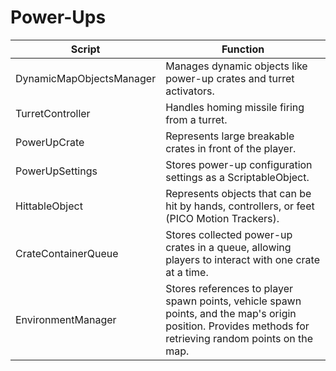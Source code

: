 
# Power-Ups
| Script | Function |
| - | - |
| DynamicMapObjectsManager | Manages dynamic objects like power-up crates and turret activators. |
| TurretController | Handles homing missile firing from a turret. |
| PowerUpCrate | Represents large breakable crates in front of the player. |
| PowerUpSettings | Stores power-up configuration settings as a ScriptableObject. |
| HittableObject | Represents objects that can be hit by hands, controllers, or feet (PICO Motion Trackers). |
| CrateContainerQueue | Stores collected power-up crates in a queue, allowing players to interact with one crate at a time. |
| EnvironmentManager | Stores references to player spawn points, vehicle spawn points, and the map's origin position. Provides methods for retrieving random points on the map. |


